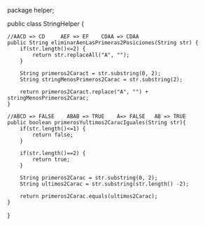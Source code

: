 package helper;

public class StringHelper {
	
	//AACD => CD     AEF => EF    CDAA => CDAA
	public String eliminarAenLasPrimeras2Posiciones(String str) {
		if(str.length()<=2) {
			return str.replaceAll("A", "");
		}
		
		String primeros2Caract = str.substring(0, 2);
		String stringMenosPrimeros2Carac = str.substring(2);
		
		return primeros2Caract.replace("A", "") + stringMenosPrimeros2Carac;
	}
	
	//ABCD => FALSE    ABAB => TRUE    A=> FALSE   AB => TRUE
	public boolean primerosYultimos2CaracIguales(String str){
		if(str.length()<=1) {
			return false;
		}
		
		if(str.length()==2) {
			return true;
		}
		
		String primeros2Carac = str.substring(0, 2);
		String ultimos2Carac = str.substring(str.length() -2);
		
		return primeros2Carac.equals(ultimos2Carac);
	}
	
}
